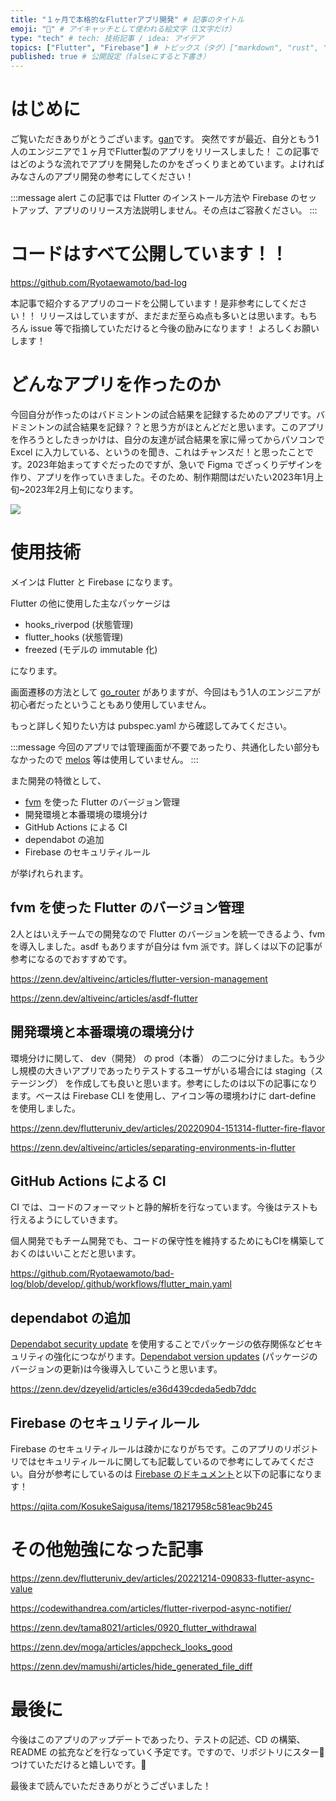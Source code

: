 ```yaml
---
title: "１ヶ月で本格的なFlutterアプリ開発" # 記事のタイトル
emoji: "🌟" # アイキャッチとして使われる絵文字（1文字だけ）
type: "tech" # tech: 技術記事 / idea: アイデア
topics: ["Flutter", "Firebase"] # トピックス（タグ）["markdown", "rust", "aws"]のように指定する
published: true # 公開設定（falseにすると下書き）
---
```


# はじめに

ご覧いただきありがとうございます。[gan](https://zenn.dev/ryota_iwamoto)です。
突然ですが最近、自分ともう1人のエンジニアで１ヶ月でFlutter製のアプリをリリースしました！
この記事ではどのような流れでアプリを開発したのかをざっくりまとめています。よければみなさんのアプリ開発の参考にしてください！

:::message alert
この記事では Flutter のインストール方法や Firebase のセットアップ、アプリのリリース方法説明しません。その点はご容赦ください。
:::

# コードはすべて公開しています！！

https://github.com/Ryotaewamoto/bad-log

本記事で紹介するアプリのコードを公開しています！是非参考にしてください！！
リリースはしていますが、まだまだ至らぬ点も多いとは思います。もちろん issue 等で指摘していただけると今後の励みになります！
よろしくお願いします！

# どんなアプリを作ったのか

今回自分が作ったのはバドミントンの試合結果を記録するためのアプリです。バドミントンの試合結果を記録？？と思う方がほとんどだと思います。このアプリを作ろうとしたきっかけは、自分の友達が試合結果を家に帰ってからパソコンで Excel に入力している、というのを聞き、これはチャンスだ！と思ったことです。2023年始まってすぐだったのですが、急いで Figma でざっくりデザインを作り、アプリを作っていきました。そのため、制作期間はだいたい2023年1月上旬~2023年2月上旬になります。

![](https://storage.googleapis.com/zenn-user-upload/dfbba3e8b848-20230304.png)

# 使用技術

メインは Flutter と Firebase になります。

Flutter の他に使用した主なパッケージは

- hooks_riverpod (状態管理)
- flutter_hooks (状態管理)
- freezed (モデルの immutable 化)

になります。

画面遷移の方法として [go_router](https://pub.dev/packages/go_router) がありますが、今回はもう1人のエンジニアが初心者だったということもあり使用していません。

もっと詳しく知りたい方は pubspec.yaml から確認してみてください。

:::message
今回のアプリでは管理画面が不要であったり、共通化したい部分もなかったので [melos](https://melos.invertase.dev/) 等は使用していません。
:::

また開発の特徴として、

- [fvm](https://fvm.app/) を使った Flutter のバージョン管理
- 開発環境と本番環境の環境分け
- GitHub Actions による CI
- dependabot の追加
- Firebase のセキュリティルール

が挙げれられます。

## fvm を使った Flutter のバージョン管理

2人とはいえチームでの開発なので Flutter のバージョンを統一できるよう、fvm を導入しました。asdf もありますが自分は fvm 派です。詳しくは以下の記事が参考になるのでおすすめです。

https://zenn.dev/altiveinc/articles/flutter-version-management

https://zenn.dev/altiveinc/articles/asdf-flutter

## 開発環境と本番環境の環境分け

環境分けに関して、 dev（開発） の prod（本番） の二つに分けました。もう少し規模の大きいアプリであったりテストするユーザがいる場合には staging（ステージング） を作成しても良いと思います。参考にしたのは以下の記事になります。ベースは Firebase CLI を使用し、アイコン等の環境わけに dart-define を使用しました。

https://zenn.dev/flutteruniv_dev/articles/20220904-151314-flutter-fire-flavor

https://zenn.dev/altiveinc/articles/separating-environments-in-flutter

## GitHub Actions による CI

CI では、コードのフォーマットと静的解析を行なっています。今後はテストも行えるようにしていきます。

個人開発でもチーム開発でも、コードの保守性を維持するためにもCIを構築しておくのはいいことだと思います。

https://github.com/Ryotaewamoto/bad-log/blob/develop/.github/workflows/flutter_main.yaml

## dependabot の追加

[Dependabot security update](https://docs.github.com/ja/code-security/dependabot/dependabot-security-updates/about-dependabot-security-updates) を使用することでパッケージの依存関係などセキュリティの強化につながります。[Dependabot version updates](https://docs.github.com/ja/code-security/dependabot/dependabot-version-updates/about-dependabot-version-updates) (パッケージのバージョンの更新)は今後導入していこうと思います。

https://zenn.dev/dzeyelid/articles/e36d439cdeda5edb7ddc

## Firebase のセキュリティルール

Firebase のセキュリティルールは疎かになりがちです。このアプリのリポジトリではセキュリティルールに関しても記載しているので参考にしてみてください。自分が参考にしているのは [Firebase のドキュメント](https://firebase.google.com/docs/rules/basics?hl=ja)と以下の記事になります！

https://qiita.com/KosukeSaigusa/items/18217958c581eac9b245

# その他勉強になった記事

https://zenn.dev/flutteruniv_dev/articles/20221214-090833-flutter-async-value

https://codewithandrea.com/articles/flutter-riverpod-async-notifier/

https://zenn.dev/tama8021/articles/0920_flutter_withdrawal

https://zenn.dev/moga/articles/appcheck_looks_good

https://zenn.dev/mamushi/articles/hide_generated_file_diff

# 最後に

今後はこのアプリのアップデートであったり、テストの記述、CD の構築、README の拡充などを行なっていく予定です。ですので、リポジトリにスター🌟つけていただけると嬉しいです。👀

最後まで読んでいただきありがとうございました！
